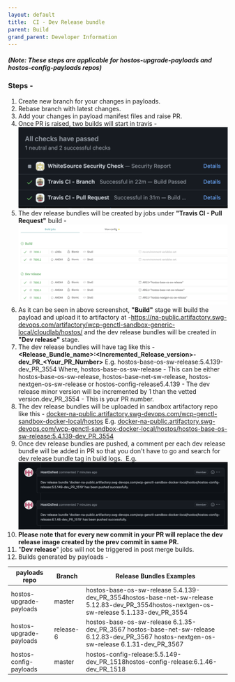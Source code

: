 ```yaml
---
layout: default
title:  CI - Dev Release bundle 
parent: Build
grand_parent: Developer Information
---
```

##### (Note: These steps are applicable for hostos\-upgrade\-payloads and hostos\-config\-payloads repos)

### Steps \-

1. Create new branch for your changes in payloads.
2. Rebase branch with latest changes.
3. Add your changes in payload manifest files and raise PR.
4. Once PR is raised, two builds will start in travis \-
![](attachments/602703721/602703831.png)
5. The dev release bundles will be created by jobs under **"Travis CI \- Pull Request"** build \- 
![](attachments/602703721/602703930.png)
6. As it can be seen in above screenshot, **"Build"** stage will build the payload and upload it to artifactory at \-[https://na\-public.artifactory.swg\-devops.com/artifactory/wcp\-genctl\-sandbox\-generic\-local/cloudlab/hostos/](https://na-public.artifactory.swg-devops.com/artifactory/wcp-genctl-sandbox-generic-local/cloudlab/hostos/) and the dev release bundles will be created in **"Dev release"** stage.
7. The dev release bundles will have tag like this \- **\<Release\_Bundle\_name\>:\<Incremented\_Release\_version\>\-dev\_PR\_\<Your\_PR\_Number\>**
E.g. hostos\-base\-os\-sw\-release:5\.4\.139\-dev\_PR\_3554
Where, hostos\-base\-os\-sw\-release \- This can be either hostos\-base\-os\-sw\-release, hostos\-base\-net\-sw\-release, hostos\-nextgen\-os\-sw\-release or hostos\-config\-release5\.4\.139 \- The dev release minor version will be incremented by 1 than the vetted version.dev\_PR\_3554 \- This is your PR number. 
8. The dev release bundles will be uploaded in sandbox artifactory repo like this \- [docker\-na\-public.artifactory.swg\-devops.com/wcp\-genctl\-sandbox\-docker\-local/hostos](http://docker-na-public.artifactory.swg-devops.com/wcp-genctl-sandbox-docker-local/hostos/hostos-base-os-sw-release:5.4.139-dev_PR_3554)
E.g. [docker\-na\-public.artifactory.swg\-devops.com/wcp\-genctl\-sandbox\-docker\-local/hostos/hostos\-base\-os\-sw\-release:5\.4\.139\-dev\_PR\_3554](http://docker-na-public.artifactory.swg-devops.com/wcp-genctl-sandbox-docker-local/hostos/hostos-base-os-sw-release:5.4.139-dev_PR_3554)
9. Once dev release bundles are pushed, a comment per each dev release bundle will be added in PR so that you don't have to go and search for dev release bundle tag in build logs.
 E.g.
![](attachments/602703721/602704097.png)
10. **Please note that for every new commit in your PR will replace the dev release image created by the prev commit in same PR.**
11. "**Dev release**" jobs will not be triggered in post merge builds.
12. Builds generated by payloads \-

| payloads repo | Branch | Release Bundles Examples |
| --- | --- | --- |
| hostos\-upgrade\-payloads | master | hostos\-base\-os\-sw\-release 5\.4\.139\-dev\_PR\_3554hostos\-base\-net\-sw\-release 5\.12\.83\-dev\_PR\_3554hostos\-nextgen\-os\-sw\-release 5\.1\.133\-dev\_PR\_3554 |
| hostos\-upgrade\-payloads | release\-6 | hostos\-base\-os\-sw\-release 6\.1\.35\-dev\_PR\_3567 hostos\-base\-net\-sw\-release 6\.12\.83\-dev\_PR\_3567 hostos\-nextgen\-os\-sw\-release 6\.1\.31\-dev\_PR\_3567 |
| hostos\-config\-payloads | master | hostos\-config\-release:5\.5\.149\-dev\_PR\_1518hostos\-config\-release:6\.1\.46\-dev\_PR\_1518 |

